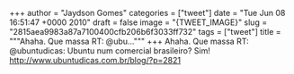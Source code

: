 
+++
author = "Jaydson Gomes"
categories = ["tweet"]
date = "Tue Jun 08 16:51:47 +0000 2010"
draft = false
image = "{TWEET_IMAGE}"
slug = "2815aea9983a87a7100400cfb206b6f3033ff732"
tags = ["tweet"]
title = """Ahaha. Que massa RT: @ubu..."""
+++
Ahaha. Que massa RT: @ubuntudicas: Ubuntu num comercial brasileiro? Sim! http://www.ubuntudicas.com.br/blog/?p=2821
